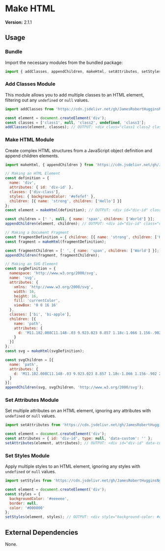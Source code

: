 # Make HTML

**Version:** 2.1.1

## Usage

### Bundle

Import the necessary modules from the bundled package:

```javascript
import { addClasses, appendChildren, makeHtml, setAttributes, setStyles } from 'https://cdn.jsdelivr.net/gh/JamesRobertHugginsNgo/make-html@2.1.1/index.js';
```

### Add Classes Module

This module allows you to add multiple classes to an HTML element, filtering out any `undefined` or `null` values.

```javascript
import addClasses from 'https://cdn.jsdelivr.net/gh/JamesRobertHugginsNgo/make-html@2.1.1/add-classes.js';

const element = document.createElement('div');
const classes = ['class1', null, 'class2', undefined, 'class3'];
addClasses(element, classes); // OUTPUT: <div class="class1 class2 class3"></div>
```

### Make HTML Module

Create complex HTML structures from a JavaScript object definition and append children elements.

```javascript
import makeHtml, { appendChildren } from 'https://cdn.jsdelivr.net/gh/JamesRobertHugginsNgo/make-html@2.1.1/make-html.js';

// Making an HTML Element
const definition = {
  name: 'div',
  attributes: { id: 'div-id' },
  classes: ['div-class'],
  styles: { backgroundColor: '#efefef' },
  children: [{ name: 'strong', children: ['Hello'] }]
};
const element = makeHtml(definition); // OUTPUT: <div id="div-id" class="div-class" style="background-color: #efefef;"><strong>Hello</strong></div>

const children = [' ', null, { name: 'span', children: ['World'] }];
appendChildren(element, children); // OUTPUT: <div id="div-id" class="div-class" style="background-color: #efefef;"><strong>Hello</strong> <span>World</span></div>

// Making a Document Fragment
const fragmentDefinition = { children: [{ name: 'strong', children: ['Hello'] }] };
const fragment = makeHtml(fragmentDefinition);

const fragmentChildren = [' ', { name: 'span', children: ['World'] }];
appendChildren(fragment, fragmentChildren);

// Making an SVG Element
const svgDefinition = {
  namespace: 'http://www.w3.org/2000/svg',
  name: 'svg',
  attributes: {
    xmlns: 'http://www.w3.org/2000/svg',
    width: 16,
    height: 16,
    fill: 'currentColor',
    viewBox: '0 0 16 16'
  },
  classes: ['bi', 'bi-apple'],
  children: [{
    name: 'path',
    attributes: {
      d: 'M11.182.008C11.148-.03 9.923.023 8.857 1.18c-1.066 1.156-.902 2.482-.878 2.516s1.52.087 2.475-1.258.762-2.391.728-2.43m3.314 11.733c-.048-.096-2.325-1.234-2.113-3.422s1.675-2.789 1.698-2.854-.597-.79-1.254-1.157a3.7 3.7 0 0 0-1.563-.434c-.108-.003-.483-.095-1.254.116-.508.139-1.653.589-1.968.607-.316.018-1.256-.522-2.267-.665-.647-.125-1.333.131-1.824.328-.49.196-1.422.754-2.074 2.237-.652 1.482-.311 3.83-.067 4.56s.625 1.924 1.273 2.796c.576.984 1.34 1.667 1.659 1.899s1.219.386 1.843.067c.502-.308 1.408-.485 1.766-.472.357.013 1.061.154 1.782.539.571.197 1.111.115 1.652-.105.541-.221 1.324-1.059 2.238-2.758q.52-1.185.473-1.282'
    }
  }]
};
const svg = makeHtml(svgDefinition);

const svgChildren = [{
  name: 'path',
  attributes: {
    d: 'M11.182.008C11.148-.03 9.923.023 8.857 1.18c-1.066 1.156-.902 2.482-.878 2.516s1.52.087 2.475-1.258.762-2.391.728-2.43m3.314 11.733c-.048-.096-2.325-1.234-2.113-3.422s1.675-2.789 1.698-2.854-.597-.79-1.254-1.157a3.7 3.7 0 0 0-1.563-.434c-.108-.003-.483-.095-1.254.116-.508.139-1.653.589-1.968.607-.316.018-1.256-.522-2.267-.665-.647-.125-1.333.131-1.824.328-.49.196-1.422.754-2.074 2.237-.652 1.482-.311 3.83-.067 4.56s.625 1.924 1.273 2.796c.576.984 1.34 1.667 1.659 1.899s1.219.386 1.843.067c.502-.308 1.408-.485 1.766-.472.357.013 1.061.154 1.782.539.571.197 1.111.115 1.652-.105.541-.221 1.324-1.059 2.238-2.758q.52-1.185.473-1.282'
  }
}];
appendChildren(svg, svgChildren, 'http://www.w3.org/2000/svg');
```

### Set Attributes Module

Set multiple attributes on an HTML element, ignoring any attributes with `undefined` or `null` values.

```javascript
import setAttributes from 'https://cdn.jsdelivr.net/gh/JamesRobertHugginsNgo/make-html@2.1.1/set-attributes.js';

const element = document.createElement('div');
const attributes = { id: 'div-id', type: null, 'data-custom': '' };
setAttributes(element, attributes); // OUTPUT: <div id="div-id" data-custom></div>
```

### Set Styles Module

Apply multiple styles to an HTML element, ignoring any styles with `undefined` or `null` values.

```javascript
import setStyles from 'https://cdn.jsdelivr.net/gh/JamesRobertHugginsNgo/make-html@2.1.1/set-styles.js';

const element = document.createElement('div');
const styles = {
  backgroundColor: '#eeeeee',
  border: null,
  color: '#000000'
};
setStyles(element, styles); // OUTPUT: <div style="background-color: #eeeeee; color: #000000;"></div>
```

## External Dependencies

None.
